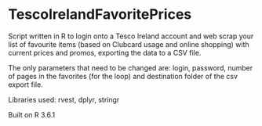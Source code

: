 # TescoIrelandFavoritePrices
Script written in R to login onto a Tesco Ireland account and web scrap your list of favourite items (based on Clubcard usage and online shopping) with current prices and promos, exporting the data to a CSV file.

The only parameters that need to be changed are: login, password, number of pages in the favorites (for the loop) and destination folder of the csv export file.

Libraries used: rvest, dplyr, stringr

Built on R 3.6.1
